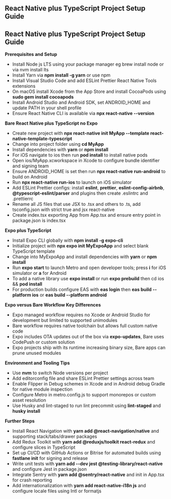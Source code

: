 ## React Native plus TypeScript Project Setup Guide

## React Native plus TypeScript Project Setup Guide

**Prerequisites and Setup**
- Install Node js LTS using your package manager eg brew install node or via nvm install lts  
- Install Yarn via **npm install -g yarn** or use npm  
- Install Visual Studio Code and add ESLint Prettier React Native Tools extensions  
- On macOS install Xcode from the App Store and install CocoaPods using **sudo gem install cocoapods**  
- Install Android Studio and Android SDK, set ANDROID_HOME and update PATH in your shell profile  
- Ensure React Native CLI is available via **npx react-native --version**  

**Bare React Native plus TypeScript no Expo**
- Create new project with **npx react-native init MyApp --template react-native-template-typescript**  
- Change into project folder using **cd MyApp**  
- Install dependencies with **yarn** or **npm install**  
- For iOS navigate to ios then run **pod install** to install native pods  
- Open ios/MyApp.xcworkspace in Xcode to configure bundle identifier and signing team  
- Ensure ANDROID_HOME is set then run **npx react-native run-android** to build on Android  
- Run **npx react-native run-ios** to launch on iOS simulator  
- Add ESLint Prettier configs: install **eslint**, **prettier**, **eslint-config-airbnb**, **@typescript-eslint/parser** and plugins then create .eslintrc and .prettierrc  
- Rename all JS files that use JSX to .tsx and others to .ts, add tsconfig.json with strict true and jsx react-native  
- Create index.tsx exporting App from App.tsx and ensure entry point in package.json is index.tsx  

**Expo plus TypeScript**
- Install Expo CLI globally with **npm install -g expo-cli**  
- Initialize project with **npx expo init MyExpoApp** and select blank TypeScript template  
- Change into MyExpoApp and install dependencies with **yarn** or **npm install**  
- Run **expo start** to launch Metro and open developer tools; press **i** for iOS simulator or **a** for Android  
- To add a native library use **expo install <packageName>** or run **expo prebuild** then cd ios && **pod install**  
- For production builds configure EAS with **eas login** then **eas build --platform ios** or **eas build --platform android**  

**Expo versus Bare Workflow Key Differences**
- Expo managed workflow requires no Xcode or Android Studio for development but limited to supported unimodules  
- Bare workflow requires native toolchain but allows full custom native code  
- Expo includes OTA updates out of the box via **expo-updates**, Bare uses CodePush or custom solution  
- Expo projects ship with its runtime increasing binary size, Bare apps can prune unused modules  

**Environment and Tooling Tips**
- Use **nvm** to switch Node versions per project  
- Add editorconfig file and share ESLint Prettier settings across team  
- Enable Flipper in Debug schemes in Xcode and in Android debug Gradle for native module inspection  
- Configure Metro in metro.config.js to support monorepos or custom asset resolution  
- Use Husky and lint-staged to run lint precommit using **lint-staged** and **husky install**  

**Further Steps**
- Install React Navigation with **yarn add @react-navigation/native** and supporting stack/tabs/drawer packages  
- Add Redux Toolkit with **yarn add @reduxjs/toolkit react-redux** and configure slices in TypeScript  
- Set up CI/CD with GitHub Actions or Bitrise for automated builds using **fastlane init** for signing and release  
- Write unit tests with **yarn add --dev jest @testing-library/react-native** and configure Jest in package.json  
- Integrate Sentry with **yarn add @sentry/react-native** and init in App.tsx for crash reporting  
- Add internationalization with **yarn add react-native-i18n js** and configure locale files using Intl or formatjs  